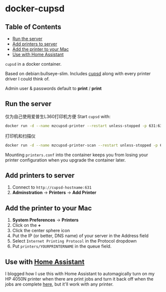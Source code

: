 # docker-cupsd
<!-- START doctoc generated TOC please keep comment here to allow auto update -->
<!-- DON'T EDIT THIS SECTION, INSTEAD RE-RUN doctoc TO UPDATE -->
## Table of Contents

- [Run the server](#run-the-server)
- [Add printers to server](#add-printers-to-server)
- [Add the printer to your Mac](#add-the-printer-to-your-mac)
- [Use with Home Assistant](#use-with-home-assistant)

<!-- END doctoc generated TOC please keep comment here to allow auto update -->


`cupsd` in a docker container.

Based on debian:bullseye-slim. Includes [cupsd](https://cups.org) along with every printer driver I could think of.

Admin user & passwords default to **print** / **print**

## Run the server
仅为自己使用爱普生L360打印机方便
Start `cupsd` with:
```sh
docker run -d --name mzcupsd-printer --restart unless-stopped -p 631:631 --privileged -v /var/run/dbus:/var/run/dbus -v /dev/bus/usb:/dev/bus/usb -v "$(pwd)/printers.conf:/etc/cups/printers.conf" muze862/mzcupsd
```
打印机和扫描仪  
```sh
docker run -d --name mzcupsd-printer-scan --restart unless-stopped -p 631:631 -p 6566:6566 --privileged -v /var/run/dbus:/var/run/dbus -v /dev/bus/usb:/dev/bus/usb -v "$(pwd)/printers.conf:/etc/cups/printers.conf" -v "$(pwd)/sane:/etc/sane.d" muze862/mzcupsd
```
Mounting `printers.conf` into the container keeps you from losing your printer configuration when you upgrade the container later.

## Add printers to server

1. Connect to `http://cupsd-hostname:631`
2. **Adminstration** -> **Printers** -> **Add Printer**

## Add the printer to your Mac

1. **System Preferences** -> **Printers**
2. Click on the **+**
3. Click the center sphere icon
4. Put the IP (or better, DNS name) of your server in the Address field
5. Select `Internet Printing Protocol` in the Protocol dropdown
6. Put `printers/YOURPRINTERNAME` in the queue field.

## Use with [Home Assistant](https://www.home-assistant.io/)
I blogged how I use this with Home Assistant to automagically turn on my HP 4050N printer when there are print jobs and turn it back off when the jobs are complete [here](https://unixorn.github.io/post/home-assistant-printer-power-management/), but it'll work with any printer.
